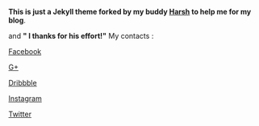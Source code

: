 **This is just a Jekyll theme forked by my buddy [Harsh](msfjarvis.me) to help me for my blog**.

and  **" I thanks for his effort!"**
My contacts :

[Facebook](https://www.facebook.com/profile.php?id=100011348551404)

[G+](https://plus.google.com/108023656759850062032)

[Dribbble](https://dribbble.com/zoopss)

[Instagram](https://instagram.com/zoopssultron)

[Twitter](https://twitter.com/zoopsss)
